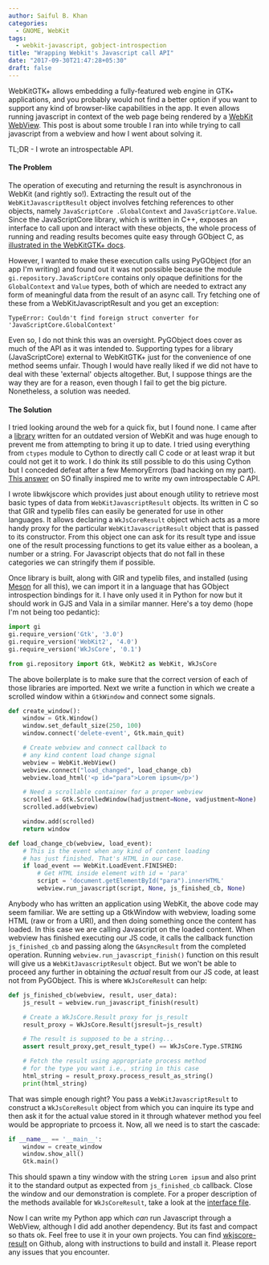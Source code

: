 ```yaml
---
author: Saiful B. Khan
categories:
  - GNOME, WebKit
tags:
  - webkit-javascript, gobject-introspection
title: "Wrapping Webkit's Javascript call API"
date: "2017-09-30T21:47:28+05:30"
draft: false
---
```


WebKitGTK+ allows embedding a fully-featured web engine in GTK+ applications,
and you probably would not find a better option if you want to support any kind
of browser-like capabilities in the app. It even allows running javascript
in context of the web page being rendered by a [WebKit WebView](https://webkitgtk.org/reference/webkit2gtk/stable/WebKitWebView.html).
This post is about some trouble I ran into while trying to call javascript from
a webview and how I went about solving it.

TL;DR - I wrote an introspectable API.


#### The Problem

The operation of executing and returning the result is asynchronous in WebKit
(and rightly so!). Extracting the result out of the `WebKitJavascriptResult`
object involves fetching references to other objects, namely `JavaScriptCore
.GlobalContext` and `JavaScriptCore.Value`. Since the JavaScriptCore library,
which is written in C++, exposes an interface to call upon and interact with
these objects, the whole process of running and reading results becomes quite
easy through GObject C, as [illustrated in the WebKitGTK+ docs](https://webkitgtk.org/reference/webkit2gtk/stable/WebKitWebView.html#webkit-web-view-run-javascript-finish).

However, I wanted to make these execution calls using PyGObject (for an app
I'm writing) and found out it was not possible because the module
`gi.repository.JavaScriptCore` contains only opaque definitions for the
`GlobalContext` and `Value` types, both of which are needed to extract any form
of meaningful data from the result of an async call. Try fetching one of these
from a WebKitJavascriptResult and you get an exception:

```text
TypeError: Couldn't find foreign struct converter for 'JavaScriptCore.GlobalContext'
```

Even so, I do not think this was an oversight. PyGObject does cover as much of
the API as it was intended to. Supporting types for a library (JavaScriptCore)
external to WebKitGTK+ just for the convenience of one method seems unfair.
Though I would have really liked if we did not have to deal with these
'external' objects altogether. But, I suppose things are the way they are for a
reason, even though I fail to get the big picture. Nonetheless, a solution was
needed.


#### The Solution

I tried looking around the web for a quick fix, but I found none. I came after
a [library](https://github.com/sumary/pyjavascriptcore) written for an outdated
version of WebKit and was huge enough to prevent me from attempting to bring it
up to date. I tried using everything from `ctypes` module to Cython to directly
call C code or at least wrap it but could not get it to work. I do think its
still possible to do this using Cython but I conceded defeat after a few 
MemoryErrors (bad hacking on my part). [This answer](https://stackoverflow.com/a/38041497/6547160)
on SO finally inspired me to write my own introspectable C API.

I wrote libwkjscore which provides just about enough utility to retrieve most
basic types of data from `WebKitJavascriptResult` objects. Its written in C so
that GIR and typelib files can easily be generated for use in other languages.
It allows declaring a `WkJsCoreResult` object which acts as a more handy proxy
for the particular `WebKitJavascriptResult` object that is passed to its
constructor. From this object one can ask for its result type and issue one of
the result processing functions to get its value either as a boolean, a number
or a string. For Javascript objects that do not fall in these categories we can
stringify them if possible.

Once library is built, along with GIR and typelib files, and installed (using
[Meson](mesonbuild.com) for all this), we can import it in a language that has
GObject introspection bindings for it. I have only used it in Python for now
but it should work in GJS and Vala in a similar manner. Here's a toy demo
(hope I'm not being too pedantic):

```python
import gi
gi.require_version('Gtk', '3.0')
gi.require_version('WebKit2', '4.0')
gi.require_version('WkJsCore', '0.1')

from gi.repository import Gtk, WebKit2 as WebKit, WkJsCore
```

The above boilerplate is to make sure that the correct version of each of those
libraries are imported. Next we write a function in which we create a scrolled
window within a `GtkWindow` and connect some signals.

```python
def create_window():
    window = Gtk.Window()
    window.set_default_size(250, 100)
    window.connect('delete-event', Gtk.main_quit)

    # Create webview and connect callback to
    # any kind content load change signal
    webview = WebKit.WebView()
    webview.connect("load_changed", load_change_cb)
    webview.load_html('<p id="para">Lorem ipsum</p>')

    # Need a scrollable container for a proper webview	
    scrolled = Gtk.ScrolledWindow(hadjustment=None, vadjustment=None)
    scrolled.add(webview)

    window.add(scrolled)
    return window

def load_change_cb(webview, load_event):
    # This is the event when any kind of content loading
    # has just finished. That's HTML in our case.
    if load_event == WebKit.LoadEvent.FINISHED:
        # Get HTML inside element with id = 'para'
        script = 'document.getElementById("para").innerHTML'
        webview.run_javascript(script, None, js_finished_cb, None)
```

Anybody who has written an application using WebKit, the above code may seem
familiar. We are setting up a GtkWindow with webview, loading some HTML (raw or
from a URI), and then doing something once the content has loaded. In this case
we are calling Javascript on the loaded content. When webview has finished
executing our JS code, it calls the callback function `js_finished_cb` and
passing along the `GAsyncResult` from the completed operation. Running
`webview.run_javascript_finish()` function on this result will give us a
`WebKitJavascriptResult` object. But we won't be able to proceed any further
in obtaining the _actual_ result from our JS code, at least not from
PyGObject. This is where `WkJsCoreResult` can help:

```python
def js_finished_cb(webview, result, user_data):
    js_result = webview.run_javascript_finish(result)

    # Create a WkJsCore.Result proxy for js_result
    result_proxy = WkJsCore.Result(jsresult=js_result)

    # The result is supposed to be a string...
    assert result_proxy,get_result_type() == WkJsCore.Type.STRING

    # Fetch the result using appropriate process method
    # for the type you want i.e., string in this case
    html_string = result_proxy.process_result_as_string()
    print(html_string)
```

That was simple enough right? You pass a `WebKitJavascriptResult` to construct
a `WkJsCoreResult` object from which you can inquire its type and then ask it
for the actual value stored in it through whatever method you feel would be
appropriate to prcoess it. Now, all we need is to start the cascade:

```python
if __name__ == '__main__':
    window = create_window
    window.show_all()
    Gtk.main()
```

This should spawn a tiny window with the string `Lorem ipsum` and also print
it to the standard output as expected from `js_finished_cb` callback. Close
the window and our demonstration is complete. For a proper description of the
methods available for `WkJsCoreResult`, take a look at the [interface file](https://github.com/saifulbkhan/wkjscore-result/blob/master/src/wkjscoreresult.h).

Now I can write my Python app which _can_ run Javascript through a WebView,
although I did add another dependency. But its fast and compact so thats ok.
Feel free to use it in your own projects. You can find [wkjscore-result](https://github.com/saifulbkhan/wkjscore-result)
on Github, along with instructions to build and install it. Please report any
issues that you encounter.
